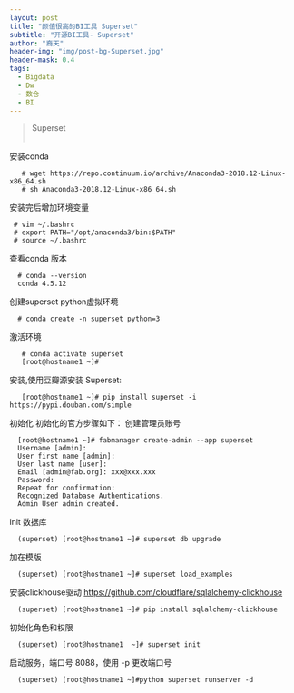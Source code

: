 ```yaml
---
layout: post
title: "颜值很高的BI工具 Superset"
subtitle: "开源BI工具- Superset"
author: "裔天"
header-img: "img/post-bg-Superset.jpg"
header-mask: 0.4
tags:
  - Bigdata
  - Dw
  - 数仓
  - BI 
---
```


> Superset 
<br><br>


安装conda

       # wget https://repo.continuum.io/archive/Anaconda3-2018.12-Linux-x86_64.sh
       # sh Anaconda3-2018.12-Linux-x86_64.sh


安装完后增加环境变量

     # vim ~/.bashrc 
     # export PATH="/opt/anaconda3/bin:$PATH"  
     # source ~/.bashrc

查看conda 版本

      # conda --version
      conda 4.5.12

创建superset python虚拟环境

      # conda create -n superset python=3

激活环境
      
       # conda activate superset
       [root@hostname1 ~]#


安装,使用豆瓣源安装 Superset:

       [root@hostname1 ~]# pip install superset -i https://pypi.douban.com/simple


初始化
初始化的官方步骤如下：
创建管理员账号

      [root@hostname1 ~]# fabmanager create-admin --app superset
      Username [admin]:
      User first name [admin]:
      User last name [user]:
      Email [admin@fab.org]: xxx@xxx.xxx
      Password:
      Repeat for confirmation:
      Recognized Database Authentications.
      Admin User admin created.


init 数据库

      (superset) [root@hostname1 ~]# superset db upgrade

加在模版

      (superset) [root@hostname1 ~]# superset load_examples

安装clickhouse驱动 https://github.com/cloudflare/sqlalchemy-clickhouse

      (superset) [root@hostname1 ~]# pip install sqlalchemy-clickhouse

初始化角色和权限

      (superset) [root@hostname1  ~]# superset init

启动服务，端口号 8088，使用 -p 更改端口号

      (superset) [root@hostname1 ~]#python superset runserver -d
